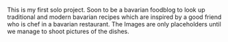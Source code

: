 This is my first solo project. Soon to be a bavarian foodblog to look up traditional and modern bavarian recipes which are inspired by a good friend who is chef in a bavarian restaurant.
The Images are only placeholders until we manage to shoot pictures of the dishes.

